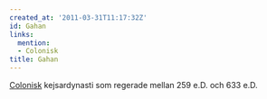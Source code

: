 ```yaml
---
created_at: '2011-03-31T11:17:32Z'
id: Gahan
links:
  mention:
  - Colonisk
title: Gahan
---
```


[Colonisk] kejsardynasti som regerade mellan 259 e.D. och 633 e.D.

  [Colonisk]: Colonisk
